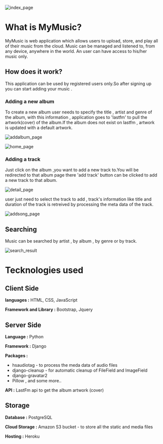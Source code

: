 ![index_page](https://cloud.githubusercontent.com/assets/22799847/26198609/930ac5aa-3bbe-11e7-8e83-b2f006c7cd74.PNG)

# What is MyMusic?

MyMusic is web application which allows users to upload, store, and play all of their music from the cloud. Music can be managed and listened to, from any device, anywhere in the world. An user can have access to  his/her music only.

## How does it work?

This application can be used by registered users only.So after signing up you can start adding your music .

### Adding a new album

To create a new album user needs to specify the title , artist and genre of the album, with this information , application goes to 'lastfm' to pull the artwork(cover) of the album.If the album does not exist on  lastfm , artwork is updated with a default artwork.

![addalbum_page](https://cloud.githubusercontent.com/assets/22799847/26198799/66f91060-3bbf-11e7-9206-6e64ba765cde.PNG)

![home_page](https://cloud.githubusercontent.com/assets/22799847/26198802/66fcbbd4-3bbf-11e7-9030-940273a57448.PNG)

### Adding a track

Just click on the album ,you want to add a new track to.You will be redirected to that album page there 'add track' button can be clicked to add a new track to that album.

![detail_page](https://cloud.githubusercontent.com/assets/22799847/26198803/66fcb97c-3bbf-11e7-822c-bde789479dd8.PNG)

user just need to select the track to add , track's information like title and duration of the track is retreived by processing the meta data of the track.

![addsong_page](https://cloud.githubusercontent.com/assets/22799847/26198801/66fc4190-3bbf-11e7-99da-0e8389d1785a.PNG)

## Searching

Music can be searched by artist , by album , by genre or by track.

![search_result](https://cloud.githubusercontent.com/assets/22799847/26198800/66f9e300-3bbf-11e7-83e2-429c404a82c5.PNG)

# Tecknologies used

## Client Side

**languages :** HTML, CSS, JavaScript

**Framework and Library :** Bootstrap, Jquery

## Server Side 

**Language :** Python

**Framework :** Django

**Packages :** 
* hsaudiotag - to process the meda data of audio files
* django-cleanup - for automatic cleanup of FileField and ImageField
* django-gravatar2 
* Pillow , and some more..

**API :** LastFm api to get the album artwork (cover)

## Storage

**Database :** PostgreSQL

**Cloud Storage :** Amazon S3 bucket - to store all the static and media files

**Hosting :** Heroku


